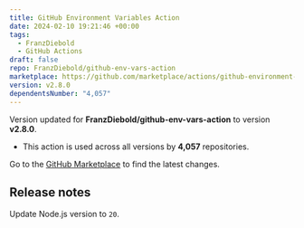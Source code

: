 ```yaml
---
title: GitHub Environment Variables Action
date: 2024-02-10 19:21:46 +00:00
tags:
  - FranzDiebold
  - GitHub Actions
draft: false
repo: FranzDiebold/github-env-vars-action
marketplace: https://github.com/marketplace/actions/github-environment-variables-action
version: v2.8.0
dependentsNumber: "4,057"
---
```



Version updated for **FranzDiebold/github-env-vars-action** to version **v2.8.0**.
- This action is used across all versions by **4,057** repositories.

Go to the [GitHub Marketplace](https://github.com/marketplace/actions/github-environment-variables-action) to find the latest changes.

## Release notes

Update Node.js version to `20`.

